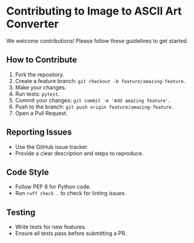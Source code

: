 # Contributing to Image to ASCII Art Converter

We welcome contributions! Please follow these guidelines to get started.

## How to Contribute

1. Fork the repository.
2. Create a feature branch: `git checkout -b feature/amazing-feature`.
3. Make your changes.
4. Run tests: `pytest`.
5. Commit your changes: `git commit -m 'Add amazing feature'`.
6. Push to the branch: `git push origin feature/amazing-feature`.
7. Open a Pull Request.

## Reporting Issues

- Use the GitHub issue tracker.
- Provide a clear description and steps to reproduce.

## Code Style

- Follow PEP 8 for Python code.
- Run `ruff check .` to check for linting issues.

## Testing

- Write tests for new features.
- Ensure all tests pass before submitting a PR.